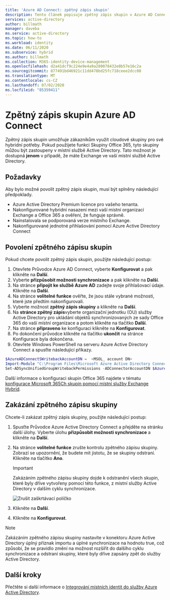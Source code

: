 ```yaml
---
title: 'Azure AD Connect: zpětný zápis skupin'
description: Tento článek popisuje zpětný zápis skupin v Azure AD Connect.
services: active-directory
author: billmath
manager: daveba
ms.service: active-directory
ms.topic: how-to
ms.workload: identity
ms.date: 06/11/2020
ms.subservice: hybrid
ms.author: billmath
ms.collection: M365-identity-device-management
ms.openlocfilehash: d2a41dcf9c224e9e4a9a280078432e0b57e16c2a
ms.sourcegitcommit: 877491bd46921c11dd478bd25fc718ceee2dcc08
ms.translationtype: MT
ms.contentlocale: cs-CZ
ms.lasthandoff: 07/02/2020
ms.locfileid: "85359411"
---
```

# <a name="azure-ad-connect-group-writeback"></a>Zpětný zápis skupin Azure AD Connect

Zpětný zápis skupin umožňuje zákazníkům využít cloudové skupiny pro své hybridní potřeby. Pokud použijete funkci Skupiny Office 365, tyto skupiny můžou být zastoupeny v místní službě Active Directory. Tato možnost je dostupná **jenom** v případě, že máte Exchange ve vaší místní službě Active Directory.

## <a name="pre-requisites"></a>Požadavky
Aby bylo možné povolit zpětný zápis skupin, musí být splněny následující předpoklady.
- Azure Active Directory Premium licence pro vašeho tenanta.
- Nakonfigurované hybridní nasazení mezi vaší místní organizací Exchange a Office 365 a ověření, že funguje správně.
- Nainstalovala se podporovaná verze místního Exchange.
- Nakonfigurované jednotné přihlašování pomocí Azure Active Directory Connect 

## <a name="enable-group-writeback"></a>Povolení zpětného zápisu skupin
Pokud chcete povolit zpětný zápis skupin, použijte následující postup:

1. Otevřete Průvodce Azure AD Connect, vyberte **Konfigurovat** a pak klikněte na **Další**.
2. Vyberte **přizpůsobit možnosti synchronizace** a pak klikněte na **Další**.
3. Na stránce **připojit ke službě Azure AD** zadejte svoje přihlašovací údaje. Klikněte na **Další**.
4. Na stránce **volitelné funkce** ověřte, že jsou stále vybrané možnosti, které jste předtím nakonfigurovali.
5. Vyberte možnost **zpětný zápis skupiny** a klikněte na **Další**.
6. Na **stránce zpětný zápis**vyberte organizační jednotku (OU) služby Active Directory pro ukládání objektů synchronizovaných ze sady Office 365 do vaší místní organizace a potom klikněte na tlačítko **Další**.
7. Na stránce **připraveno** ke konfiguraci klikněte na **Konfigurovat**.
8. Po dokončení průvodce klikněte na tlačítko **ukončit** na stránce Konfigurace byla dokončena.
9. Otevřete Windows PowerShell na serveru Azure Active Directory Connect a spusťte následující příkazy.

```Powershell
$AzureADConnectSWritebackAccountDN =  <MSOL_ account DN>
Import-Module "C:\Program Files\Microsoft Azure Active Directory Connect\AdSyncConfig\AdSyncConfig.psm1"
Set-ADSyncUnifiedGroupWritebackPermissions -ADConnectorAccountDN $AzureADConnectSWritebackAccountDN
```

Další informace o konfiguraci skupin Office 365 najdete v tématu [konfigurace Microsoft 365Ch skupin pomocí místní služby Exchange Hybrid](https://docs.microsoft.com/exchange/hybrid-deployment/set-up-office-365-groups#enable-group-writeback-in-azure-ad-connect).

## <a name="disabling-group-writeback"></a>Zakázání zpětného zápisu skupiny
Chcete-li zakázat zpětný zápis skupiny, použijte následující postup: 


1. Spusťte Průvodce Azure Active Directory Connect a přejděte na stránku další úlohy. Vyberte úlohu **přizpůsobit možnosti synchronizace** a klikněte na **Další**.
2. Na stránce **volitelné funkce** zrušte kontrolu zpětného zápisu skupiny.  Zobrazí se upozornění, že budete mít jistotu, že se skupiny odstraní.  Klikněte na tlačítko **Ano**.
   >[!IMPORTANT]
   > Zakázáním zpětného zápisu skupiny dojde k odstranění všech skupin, které byly dříve vytvořeny pomocí této funkce, z místní služby Active Directory v dalším cyklu synchronizace. 

   ![Zrušit zaškrtávací políčko](media/how-to-connect-group-writeback/group2.png)
  
3. Klikněte na **Další**.
4. Klikněte na **Konfigurovat**.

 >[!NOTE]
 > Zakázáním zpětného zápisu skupiny nastavíte v konektoru Azure Active Directory úplný příznak importu a úplné synchronizace na hodnotu true, což způsobí, že se pravidlo změní na možnost rozšířit do dalšího cyklu synchronizace a odstraní skupiny, které byly dříve zapsány zpět do služby Active Directory.

## <a name="next-steps"></a>Další kroky
Přečtěte si další informace o [Integrování místních identit do služby Azure Active Directory](whatis-hybrid-identity.md).
